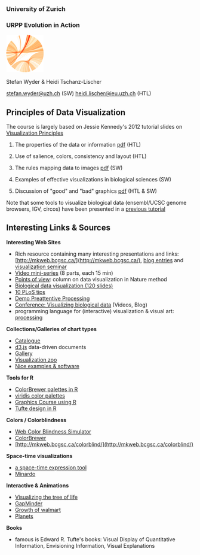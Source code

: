 ### University of Zurich
### URPP Evolution in Action
![URPP logo](Logo_URPP_kl2.png)

Stefan Wyder & Heidi Tschanz-Lischer

stefan.wyder@uzh.ch (SW)
heidi.lischer@ieu.uzh.ch (HTL)



## Principles of Data Visualization  
  
  
The course is largely based on Jessie Kennedy's 2012 tutorial slides on [Visualization Principles](http://mkweb.bcgsc.ca/vizbi/2012/)
    
  
1. The properties of the data or information [pdf](URPP_Tutorial_DataVisualization_HTL.pdf) (HTL)

2. Use of salience, colors, consistency and layout (HTL)

3. The rules mapping data to images [pdf](URPP_Tutorial_DataVisualization_SW.pdf) (SW)

4. Examples of effective visualizations in biological sciences (SW)

5. Discussion of "good" and "bad" graphics [pdf](AllFigureExamples.pdf) (HTL & SW)
  
  
Note that some tools to visualize biological data (ensembl/UCSC genome browsers, IGV, circos) have been presented in a [previous tutorial](https://github.com/milchmolch/Genomic_Visualization)


## Interesting Links & Sources

**Interesting Web Sites**  
- Rich resource containing many interesting presentations and links: [http://mkweb.bcgsc.ca/](http://mkweb.bcgsc.ca/), [blog entries](http://mkweb.bcgsc.ca/news/) and [visualization seminar](http://circos.ca/tutorials/course/) 
- [Video mini-series](http://mkweb.bcgsc.ca/essentials.of.data.visualization/) (8 parts, each 15 min)
- [Points of view](http://clearscience.info/wp/?p=546): column on data visualization in Nature method  
- [Biological data visualization (120 slides)](http://gehlenborg.com/wp-content/uploads/nils-gehlenborg_infovis-and-cancer-symposium_biovis-introduction-tutorial-part2.pdf)
- [10 PLoS tips](http://journals.plos.org/ploscompbiol/article?id=10.1371/journal.pcbi.1003833)  
- [Demo Preattentive Processing](https://www.csc.ncsu.edu/faculty/healey/PP/index.html)  
- [Conference: Visualizing biological data](https://vizbi.org/) (Videos, Blog)
- programming language for (interactive) visualization & visual art: [processing](https://processing.org/)  
  
**Collections/Galleries of chart types**  
- [Catalogue](http://www.datavizcatalogue.com/)  
- [d3.js](https://github.com/d3/d3/wiki/Gallery) data-driven documents  
- [Gallery](http://vcg.informatik.uni-rostock.de/~hs162/treeposter/poster.html#Matela2011)
- [Visualization zoo](http://cacm.acm.org/magazines/2010/6/92482-a-tour-through-the-visualization-zoo/pdf)  
- [Nice examples & software](https://public.tableau.com/s/)  
   
**Tools for R**  
- [ColorBrewer palettes in R](https://cran.r-project.org/web/packages/RColorBrewer/index.html)  
- [viridis color palettes](https://cran.r-project.org/web/packages/viridis/vignettes/intro-to-viridis.html)
- [Graphics Course using R](http://biostat.mc.vanderbilt.edu/wiki/pub/Main/StatGraphCourse/graphscourse.pdf)
- [Tufte design in R](http://motioninsocial.com/tufte/)  

**Colors / Colorblindness**  
- [Web Color Blindness Simulator](http://http://rehue.net/) 
- [ColorBrewer](http://colorbrewer2.org/)  
- [http://mkweb.bcgsc.ca/colorblind/](http://mkweb.bcgsc.ca/colorblind/)

**Space-time visualizations**  
 - [a space-time expression tool](http://www.cs.utah.edu/~miriah/multeesum/)  
 - [Minardo](https://minardo.org/)  

**Interactive & Animations**  
- [Visualizing the tree of life](http://get.carrotsearch.com/foamtree/demo/demos/large.html)
- [GapMinder](http://graphs.gapminder.org/world/#$majorMode=chart$is;shi=t;ly=2003;lb=f;il=t;fs=11;al=30;stl=t;st=t;nsl=t;se=t$wst;tts=C$ts;sp=6;ti=2007$zpv;v=0$inc_x;mmid$)  
- [Growth of walmart](http://projects.flowingdata.com/walmart/)  
- [Planets](http://www.nytimes.com/interactive/science/space/keplers-tally-of-planets.html)  
  
**Books**  
- famous is Edward R. Tufte's books: Visual Display of Quantitative Information, Envisioning Information, Visual Explanations 
